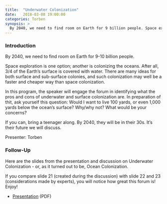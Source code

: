 ```yaml
---
title:  "Underwater Colonization"
date:   2018-03-08 19:00:00
categories: Torben 
synopsis: >
  By 2040, we need to find room on Earth for 9 billion people. Space exploration is one option; another is colonizing the oceans. After all, 3/4 of the Earth’s surface is covered with water. There are many ideas for both surface and sub-surface colonies and it may well be faster and cheaper way than space colonization. We will discuss these options and their pros and cons.
---
```


### Introduction

By 2040, we need to find room on Earth for 9-10 billion people. 

Space exploration is one option; another is colonizing the oceans. After all, 3/4 of the Earth’s surface is covered with water. There are many ideas for both surface and sub-surface colonies, and such colonization may well be a faster and cheaper way than space colonization. 

In this program, the speaker will engage the forum in identifying what the pros and cons of underwater and surface colonization are. In preparation of thit, ask yourself this question: Would I want to live 100 yards, or even 1,000 yards below the ocean’s surface? Why/why not? What would be your concerns? 

If you can, bring a teenager along. By 2040, they will be in their 30s. It’s their future we will discuss.

Presenter: Torben

### Follow-Up

Here are the slides from the presentation and discussion on Underwater Colonization - or, as it turned out to be, Ocean Colonization.

If you compare slide 21 (created during the discussion) with slide 22 and 23 (considerations made by experts), you will notice how great this forum is! Enjoy!

* [Presentation](/assets/present/2018/underwater-colonization.pdf) (PDF)